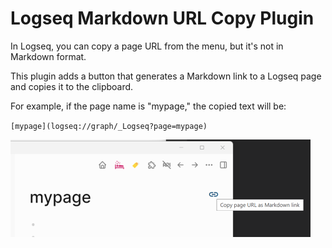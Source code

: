 # Logseq Markdown URL Copy Plugin

In Logseq, you can copy a page URL from the menu, but it's not in Markdown format.

This plugin adds a button that generates a Markdown link to a Logseq page and copies it to the clipboard.

For example, if the page name is "mypage," the copied text will be:

`[mypage](logseq://graph/_Logseq?page=mypage)`

![copy button](img/screen.png)